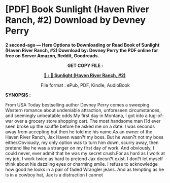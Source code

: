 # [PDF] Book Sunlight (Haven River Ranch, #2) Download by Devney Perry

<p><strong>2 second-ago &mdash; Here Options to Downloading or Read Book of Sunlight (Haven River Ranch, #2) Download by: Devney Perry the PDF online for free on Server Amazon, Reddit, Goodreads.</strong></p>
<p style="text-align: center;"><strong>GET COPY FILE :</strong></p>
<p style="text-align: center;"><strong><a href="https://us.ebookarea.xyz/?book=205963763-sunlight" target="_blank" rel="noopener">📢 : 🔗 Sunlight (Haven River Ranch, #2)</a>&nbsp;</strong></p>
<p style="text-align: center;">File format : ePub, PDF, Kindle, AudioBook</p>
<p><strong>SYNOPSIS :</strong></p>
<p>From USA Today bestselling author Devney Perry comes a sweeping Western romance about undeniable attraction, unforeseen circumstances, and seemingly unbeatable odds.My first day in Montana, I got into a tug-of-war over a grocery store shopping cart. The most handsome man I?d ever seen broke up the scuffle before he asked me on a date. I was seconds away from accepting but then he told me his name.As an owner of the Haven River Ranch, Jax Haven wasn?t my boss. But he wasn?t not my boss either.Obviously, my only option was to turn him down, scurry away, then pretend like he was a stranger on my first day of work. And obviously, I could never, ever admit that he was my secret crush.For as hard as I work at my job, I work twice as hard to pretend Jax doesn?t exist. I don?t let myself think about his dazzling eyes or charming smile. I refuse to acknowledge how good he looks in a pair of faded Wrangler jeans. And as tempting as he is in a cowboy hat, Jax is a distraction I cannot</p>
